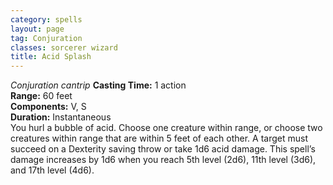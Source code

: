 ```yaml
---
category: spells
layout: page
tag: Conjuration
classes: sorcerer wizard
title: Acid Splash
---
```


_Conjuration cantrip_ **Casting Time:** 1 action  
**Range:** 60 feet  
**Components:** V, S  
**Duration:** Instantaneous  
You hurl a bubble of acid. Choose one creature within range, or choose two creatures within range that are within 5 feet of each other. A target must succeed on a Dexterity saving throw or take 1d6 acid damage. This spell’s damage increases by 1d6 when you reach 5th level (2d6), 11th level (3d6), and 17th level (4d6).